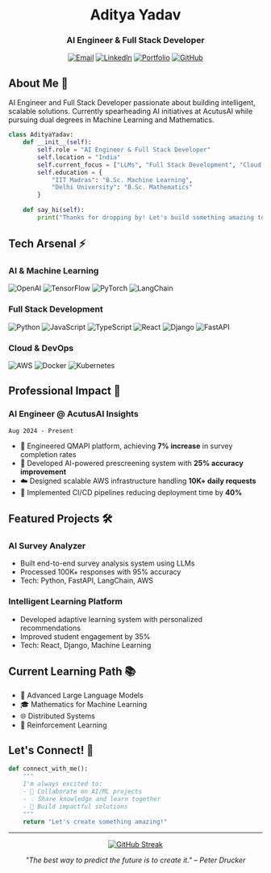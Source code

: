 <div align="center">
  
# Aditya Yadav
### AI Engineer & Full Stack Developer

[![Email](https://img.shields.io/badge/Email-adiworkprofile%40gmail.com-blue?style=flat-square&logo=gmail)](mailto:adiworkprofile@gmail.com)
[![LinkedIn](https://img.shields.io/badge/LinkedIn-Aditya_Yadav-blue?style=flat-square&logo=linkedin)](https://www.linkedin.com/in/2580aditya/)
[![Portfolio](https://img.shields.io/badge/Portfolio-Visit_Now-purple?style=flat-square&logo=aboutdotme)](https://your-portfolio-url.com)
[![GitHub](https://img.shields.io/badge/GitHub-Follow-black?style=flat-square&logo=github)](https://github.com/your-username)

</div>

## About Me 🚀

AI Engineer and Full Stack Developer passionate about building intelligent, scalable solutions. Currently spearheading AI initiatives at AcutusAI while pursuing dual degrees in Machine Learning and Mathematics.

```python
class AdityaYadav:
    def __init__(self):
        self.role = "AI Engineer & Full Stack Developer"
        self.location = "India"
        self.current_focus = ["LLMs", "Full Stack Development", "Cloud Architecture"]
        self.education = {
            "IIT Madras": "B.Sc. Machine Learning",
            "Delhi University": "B.Sc. Mathematics"
        }
    
    def say_hi(self):
        print("Thanks for dropping by! Let's build something amazing together.")
```

## Tech Arsenal ⚡

### AI & Machine Learning
![OpenAI](https://img.shields.io/badge/OpenAI-412991?style=for-the-badge&logo=openai&logoColor=white)
![TensorFlow](https://img.shields.io/badge/TensorFlow-FF6F00?style=for-the-badge&logo=tensorflow&logoColor=white)
![PyTorch](https://img.shields.io/badge/PyTorch-EE4C2C?style=for-the-badge&logo=pytorch&logoColor=white)
![LangChain](https://img.shields.io/badge/LangChain-121212?style=for-the-badge&logo=chainlink&logoColor=white)

### Full Stack Development
![Python](https://img.shields.io/badge/Python-3776AB?style=for-the-badge&logo=python&logoColor=white)
![JavaScript](https://img.shields.io/badge/JavaScript-F7DF1E?style=for-the-badge&logo=javascript&logoColor=black)
![TypeScript](https://img.shields.io/badge/TypeScript-3178C6?style=for-the-badge&logo=typescript&logoColor=white)
![React](https://img.shields.io/badge/React-20232A?style=for-the-badge&logo=react&logoColor=61DAFB)
![Django](https://img.shields.io/badge/Django-092E20?style=for-the-badge&logo=django&logoColor=white)
![FastAPI](https://img.shields.io/badge/FastAPI-009688?style=for-the-badge&logo=fastapi&logoColor=white)

### Cloud & DevOps
![AWS](https://img.shields.io/badge/AWS-232F3E?style=for-the-badge&logo=amazon-aws&logoColor=white)
![Docker](https://img.shields.io/badge/Docker-2496ED?style=for-the-badge&logo=docker&logoColor=white)
![Kubernetes](https://img.shields.io/badge/Kubernetes-326CE5?style=for-the-badge&logo=kubernetes&logoColor=white)

## Professional Impact 💼

### AI Engineer @ AcutusAI Insights
`Aug 2024 - Present`

- 🎯 Engineered QMAPI platform, achieving **7% increase** in survey completion rates
- 🤖 Developed AI-powered prescreening system with **25% accuracy improvement**
- ☁️ Designed scalable AWS infrastructure handling **10K+ daily requests**
- 🔄 Implemented CI/CD pipelines reducing deployment time by **40%**

## Featured Projects 🛠️

### AI Survey Analyzer
- Built end-to-end survey analysis system using LLMs
- Processed 100K+ responses with 95% accuracy
- Tech: Python, FastAPI, LangChain, AWS

### Intelligent Learning Platform
- Developed adaptive learning system with personalized recommendations
- Improved student engagement by 35%
- Tech: React, Django, Machine Learning

## Current Learning Path 📚

- 📖 Advanced Large Language Models
- 🎓 Mathematics for Machine Learning
- 🌐 Distributed Systems
- 🤖 Reinforcement Learning

## Let's Connect! 🤝

```python
def connect_with_me():
    """
    I'm always excited to:
    - 🤝 Collaborate on AI/ML projects
    - 💡 Share knowledge and learn together
    - 🚀 Build impactful solutions
    """
    return "Let's create something amazing!"
```

---
<div align="center">

[![GitHub Streak](https://github-readme-streak-stats.herokuapp.com/?user=your-username&theme=dark)](https://github.com/your-username)

*"The best way to predict the future is to create it." – Peter Drucker*

</div>
